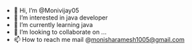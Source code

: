 - 👋 Hi, I’m @Monivijay05
- 👀 I’m interested in java developer
- 🌱 I’m currently learning java 
- 💞️ I’m looking to collaborate on ...
- 📫 How to reach me mail @monisharamesh1005@gmail.com

<!---
Monivijay05/Monivijay05 is a ✨ special ✨ repository because its `README.md` (this file) appears on your GitHub profile.
You can click the Preview link to take a look at your changes.
--->
